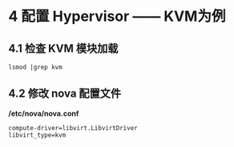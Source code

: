 # 4 配置 Hypervisor —— KVM为例

## 4.1 检查 KVM 模块加载

    lsmod |grep kvm
    
## 4.2 修改 nova 配置文件
    
**/etc/nova/nova.conf**
    
    compute-driver=libvirt.LibvirtDriver
    libvirt_type=kvm
